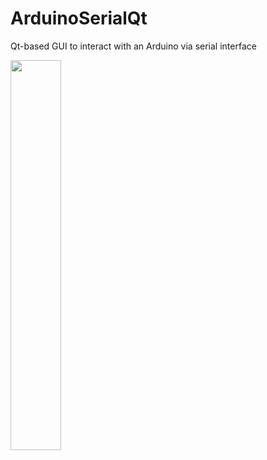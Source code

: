 # ArduinoSerialQt
Qt-based GUI to interact with an Arduino via serial interface

<img src="https://user-images.githubusercontent.com/26556312/31142983-2c702a94-a87c-11e7-93a6-ba666945f272.png" width="40%"></img>
